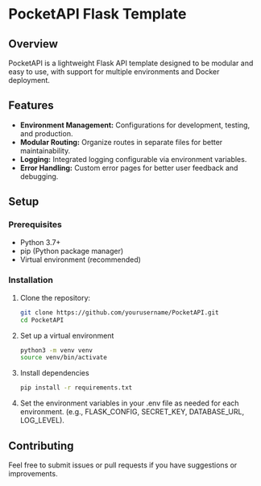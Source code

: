# PocketAPI Flask Template

## Overview
PocketAPI is a lightweight Flask API template designed to be modular and easy to use, with support for multiple environments and Docker deployment.

## Features
- **Environment Management:** Configurations for development, testing, and production.
- **Modular Routing:** Organize routes in separate files for better maintainability.
- **Logging:** Integrated logging configurable via environment variables.
- **Error Handling:** Custom error pages for better user feedback and debugging.

## Setup

### Prerequisites
- Python 3.7+
- pip (Python package manager)
- Virtual environment (recommended)

### Installation

1. Clone the repository:
   ```bash
   git clone https://github.com/yourusername/PocketAPI.git
   cd PocketAPI
2. Set up a virtual environment
    ```bash
    python3 -m venv venv
    source venv/bin/activate
3. Install dependencies
    ```bash 
    pip install -r requirements.txt
4. Set the environment variables in your .env file as needed for each environment. (e.g., FLASK_CONFIG, SECRET_KEY, DATABASE_URL, LOG_LEVEL).

## Contributing
Feel free to submit issues or pull requests if you have suggestions or improvements.

